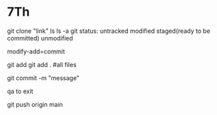 # 7Th
git clone "link"
ls
ls -a
git status:
untracked
modified
staged(ready to be committed)
unmodified

modify-add=commit

git add <filename>
git add .      #all files

git commit -m "message"

qa to exit

git push origin main
